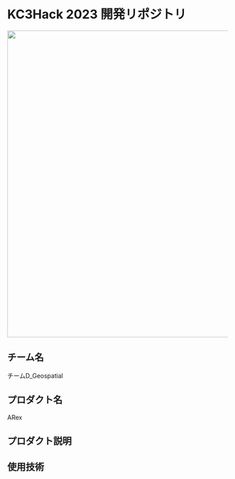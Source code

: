 # KC3Hack 2023 開発リポジトリ

<img src="https://kc3.me/cms/wp-content/uploads/2023/01/top-banner.png" width="700px">

## チーム名

<!-- チームIDとチーム名を入力 -->

チームD_Geospatial


## プロダクト名

<!-- プロダクト名を入力 -->

ARex

## プロダクト説明

<!-- プロダクトの説明を入力 -->


## 使用技術

<!-- 使用技術を入力 -->



<!--
markdownの記法はこちらを参照してください！
https://docs.github.com/ja/get-started/writing-on-github/getting-started-with-writing-and-formatting-on-github/basic-writing-and-formatting-syntax
-->
